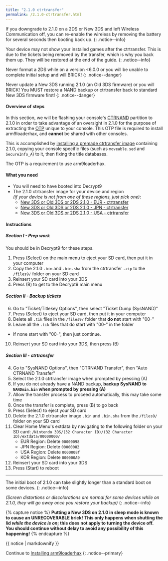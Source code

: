 ```yaml
---
title: "2.1.0 ctrtransfer"
permalink: /2.1.0-ctrtransfer.html
---
```


If you downgrade to 2.1.0 on a 2DS or New 3DS and left Wireless Communication off, you can re-enable the wireless by removing the battery for several seconds then booting back up.
{: .notice--info}

Your device may not show your installed games after the ctrtransfer. This is due to the tickets being removed by the transfer, which is why you back them up. They will be restored at the end of the guide.
{: .notice--info}

Never format a 2DS while on a version <6.0.0 or you will be unable to complete initial setup and will BRICK!
{: .notice--danger}

Never update a New 3DS running 2.1.0 (an Old 3DS firmware) or you will BRICK! You MUST restore a NAND backup or ctrtransfer back to standard New 3DS firmware first!
{: .notice--danger}

#### Overview of steps

In this section, we will be flashing your console's [CTRNAND](https://www.3dbrew.org/wiki/Flash_Filesystem#CTR_partition) partition to 2.1.0 in order to take advantage of an oversight in 2.1.0 for the purpose of extracting the [OTP](otp-info) unique to your console. This OTP file is required to install arm9loaderhax, and **cannot** be shared with other consoles.

This is accomplished by [installing a premade ctrtransfer image](https://www.reddit.com/r/3dshacks/comments/4zhe4a/) containing 2.1.0, copying your console specific files (such as `moveable.sed` and `SecureInfo_A`) to it, then fixing the title databases.

The OTP is a requirement to use arm9loaderhax.

#### What you need

* You will need to have booted into Decrypt9
* The 2.1.0 ctrtransfer image for your device and region     
*(if your device is not from one of these regions, just pick one)*:
  +    [New 3DS or Old 3DS or 2DS 2.1.0 - EUR - ctrtransfer](magnet:?xt=urn:btih:89acc9c1b488b8b38251de0ddf07975d6bd354a1&dn=2.1.0-4E%5Fctrtransfer%5Fo3ds.zip&tr=udp%3A%2F%2Ftracker.coppersurfer.tk%3A6969%2Fannounce&tr=udp%3A%2F%2Ftracker.opentrackr.org%3A1337%2Fannounce&tr=http%3A%2F%2Ftracker.opentrackr.org%3A1337%2Fannounce&tr=udp%3A%2F%2Fzer0day.ch%3A1337%2Fannounce&tr=udp%3A%2F%2Ftracker.leechers-paradise.org%3A6969%2Fannounce&tr=http%3A%2F%2Fexplodie.org%3A6969%2Fannounce&tr=udp%3A%2F%2Fexplodie.org%3A6969%2Fannounce&tr=udp%3A%2F%2F9.rarbg.com%3A2710%2Fannounce&tr=udp%3A%2F%2Fp4p.arenabg.com%3A1337%2Fannounce&tr=http%3A%2F%2Fp4p.arenabg.com%3A1337%2Fannounce&tr=udp%3A%2F%2Ftracker.aletorrenty.pl%3A2710%2Fannounce&tr=http%3A%2F%2Ftracker.aletorrenty.pl%3A2710%2Fannounce&tr=http%3A%2F%2Ftracker1.wasabii.com.tw%3A6969%2Fannounce&tr=http%3A%2F%2Ftracker.baravik.org%3A6970%2Fannounce&tr=http%3A%2F%2Ftracker.tfile.me%2Fannounce&tr=udp%3A%2F%2Ftorrent.gresille.org%3A80%2Fannounce&tr=http%3A%2F%2Ftorrent.gresille.org%2Fannounce&tr=udp%3A%2F%2Ftracker.yoshi210.com%3A6969%2Fannounce&tr=udp%3A%2F%2Ftracker.tiny-vps.com%3A6969%2Fannounce&tr=udp%3A%2F%2Ftracker.filetracker.pl%3A8089%2Fannounce)     
  +    [New 3DS or Old 3DS or 2DS 2.1.0 - JPN - ctrtransfer](magnet:?xt=urn:btih:3dbb9c9c85a33c6242f424dcbaebcacdd8a5912b&dn=2.1.0-4J%5Fctrtransfer%5Fo3ds.zip&tr=udp%3A%2F%2Ftracker.coppersurfer.tk%3A6969%2Fannounce&tr=udp%3A%2F%2Ftracker.opentrackr.org%3A1337%2Fannounce&tr=http%3A%2F%2Ftracker.opentrackr.org%3A1337%2Fannounce&tr=udp%3A%2F%2Fzer0day.ch%3A1337%2Fannounce&tr=udp%3A%2F%2Ftracker.leechers-paradise.org%3A6969%2Fannounce&tr=http%3A%2F%2Fexplodie.org%3A6969%2Fannounce&tr=udp%3A%2F%2Fexplodie.org%3A6969%2Fannounce&tr=udp%3A%2F%2F9.rarbg.com%3A2710%2Fannounce&tr=udp%3A%2F%2Fp4p.arenabg.com%3A1337%2Fannounce&tr=http%3A%2F%2Fp4p.arenabg.com%3A1337%2Fannounce&tr=udp%3A%2F%2Ftracker.aletorrenty.pl%3A2710%2Fannounce&tr=http%3A%2F%2Ftracker.aletorrenty.pl%3A2710%2Fannounce&tr=http%3A%2F%2Ftracker1.wasabii.com.tw%3A6969%2Fannounce&tr=http%3A%2F%2Ftracker.baravik.org%3A6970%2Fannounce&tr=http%3A%2F%2Ftracker.tfile.me%2Fannounce&tr=udp%3A%2F%2Ftorrent.gresille.org%3A80%2Fannounce&tr=http%3A%2F%2Ftorrent.gresille.org%2Fannounce&tr=udp%3A%2F%2Ftracker.yoshi210.com%3A6969%2Fannounce&tr=udp%3A%2F%2Ftracker.tiny-vps.com%3A6969%2Fannounce&tr=udp%3A%2F%2Ftracker.filetracker.pl%3A8089%2Fannounce)     
  +    [New 3DS or Old 3DS or 2DS 2.1.0 - USA - ctrtransfer](magnet:?xt=urn:btih:1609ce9ee7b0ed9b6dea0b3e7cca4fc52dad6ff4&dn=2.1.0-4U%5Fctrtransfer%5Fo3ds.zip&tr=udp%3A%2F%2Ftracker.coppersurfer.tk%3A6969%2Fannounce&tr=udp%3A%2F%2Ftracker.opentrackr.org%3A1337%2Fannounce&tr=http%3A%2F%2Ftracker.opentrackr.org%3A1337%2Fannounce&tr=udp%3A%2F%2Fzer0day.ch%3A1337%2Fannounce&tr=udp%3A%2F%2Ftracker.leechers-paradise.org%3A6969%2Fannounce&tr=http%3A%2F%2Fexplodie.org%3A6969%2Fannounce&tr=udp%3A%2F%2Fexplodie.org%3A6969%2Fannounce&tr=udp%3A%2F%2F9.rarbg.com%3A2710%2Fannounce&tr=udp%3A%2F%2Fp4p.arenabg.com%3A1337%2Fannounce&tr=http%3A%2F%2Fp4p.arenabg.com%3A1337%2Fannounce&tr=udp%3A%2F%2Ftracker.aletorrenty.pl%3A2710%2Fannounce&tr=http%3A%2F%2Ftracker.aletorrenty.pl%3A2710%2Fannounce&tr=http%3A%2F%2Ftracker1.wasabii.com.tw%3A6969%2Fannounce&tr=http%3A%2F%2Ftracker.baravik.org%3A6970%2Fannounce&tr=http%3A%2F%2Ftracker.tfile.me%2Fannounce&tr=udp%3A%2F%2Ftorrent.gresille.org%3A80%2Fannounce&tr=http%3A%2F%2Ftorrent.gresille.org%2Fannounce&tr=udp%3A%2F%2Ftracker.yoshi210.com%3A6969%2Fannounce&tr=udp%3A%2F%2Ftracker.tiny-vps.com%3A6969%2Fannounce&tr=udp%3A%2F%2Ftracker.filetracker.pl%3A8089%2Fannounce)

#### Instructions

##### Section I - Prep work

You should be in Decrypt9 for these steps.

1. Press (Select) on the main menu to eject your SD card, then put it in your computer
2. Copy the 2.1.0 `.bin` and `.bin.sha` from the ctrtransfer `.zip` to the `/files9/` folder on your SD card
3. Reinsert your SD card into your 3DS
4. Press (B) to get to the Decrypt9 main menu

##### Section II - Backup tickets

6. Go to "Ticket/Titlekey Options", then select "Ticket Dump (SysNAND)"
7. Press (Select) to eject your SD card, then put it in your computer
8. Delete all `.tik` files in the `/files9/` folder that **do not** start with "00-"
9. Leave all the `.tik` files that do start with "00-" in the folder
  + If none start with "00-", then just continue.
10. Reinsert your SD card into your 3DS, then press (B)

##### Section III - ctrtransfer

4. Go to "SysNAND Options", then "CTRNAND Transfer", then "Auto CTRNAND Transfer"
5. Select the 2.1.0 ctrtransfer image when prompted by pressing (A)
6. If you do not already have a NAND backup, **backup SysNAND to `NANDmin.bin` when prompted by pressing (A)**
7. Allow the transfer process to proceed automatically, this may take some time
8. Once the transfer is complete, press (B) to go back
9. Press (Select) to eject your SD card
9. Delete the 2.1.0 ctrtransfer image `.bin` and `.bin.sha` from the `/files9/` folder on your SD card
19. Clear Home Menu's extdata by navigating to the following folder on your SD card: `/Nintendo 3DS/(32 Character ID)/(32 Character ID)/extdata/00000000/`
    + EUR Region: Delete `00000098`
    + JPN Region: Delete `00000082`
    + USA Region: Delete `0000008f`
    + KOR Region: Delete `000000A9`
12. Reinsert your SD card into your 3DS
11. Press (Start) to reboot

___

The initial boot of 2.1.0 can take slightly longer than a standard boot on some devices.
{: .notice--info}

*(Screen distortions or discolorations are normal for some devices while on 2.1.0, they will go away once you restore your backup)*
{: .notice--info}

{% capture notice %}
**Putting a New 3DS on 2.1.0 in sleep mode is known to cause an UNRECOVERABLE brick!**
**This only happens when shutting the lid _while the device is on_; this does not apply to turning the device off.**
**You should continue without delay to avoid any possibility of this happening!**
{% endcapture %}

<div class="notice--danger">{{ notice | markdownify }}</div>

Continue to [Installing arm9loaderhax](installing-arm9loaderhax)
{: .notice--primary}
